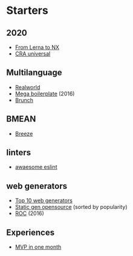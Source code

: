 # Starters

## 2020
- [From Lerna to NX](https://blog.nrwl.io/why-you-should-switch-from-lerna-to-nx-463bcaf6821)
- [CRA universal](https://github.com/antonybudianto/cra-universal/)

## Multilanguage
- [Realworld](https://github.com/gothinkster/realworld)
- [Mega boilerplate](http://megaboilerplate.com) (2016)
- [Brunch](http://brunch.io/skeletons)

## BMEAN
- [Breeze](http://breeze.github.io/doc-samples/zza-mongo.html)

## linters
- [awaesome eslint](https://github.com/dustinspecker/awesome-eslint)

## web generators
- [Top 10 web generators](https://www.netlify.com/blog/2016/05/02/top-ten-static-website-generators/)
- [Static gen opensource](https://www.staticgen.com) (sorted by popularity)
- [ROC](https://github.com/rocjs/roc) (2016)


## Experiences
- [MVP in one month](https://hackernoon.com/how-we-launched-our-first-mvp-in-one-month-6239aca8e63e)

